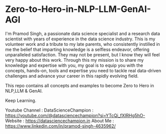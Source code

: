 # Zero-to-Hero-in-NLP-LLM-GenAI-AGI

I'm Pramod Singh, a passionate data science specialist and a research data scientist with years of experience in the data science industry. 
This is my volunteer work and a tribute to my late parents, who consistently instilled in me the belief that imparting knowledge is a selfless endeavor, offering unparalleled satisfaction. They may not be present, but I know they will feel very happy about this work.
Through this my mission is to share my knowledge and expertise with you, my goal is to equip you with the concepts, hands-on, tools and expertise you need to tackle real data-driven challenges and advance your career in this rapidly evolving field.

This repo contains all concepts and examples to become Zero to Hero in NLP,LLM & GenAI.

Keep Learning.

Youtube Channel : DataScienceChampion : https://youtube.com/@datasciencechampion?si=YTcQi_fXIRHg5hO-
Website : https://datasciencechampion.in
About Me : https://www.linkedin.com/in/pramod-singh-4635962/

